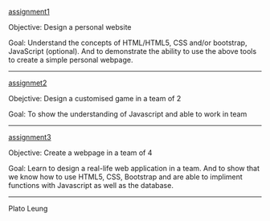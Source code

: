[assignment1](./assignment1)

Objective: Design a personal website

Goal: Understand the concepts of HTML/HTML5, CSS and/or bootstrap, JavaScript (optional). And to demonstrate the ability to use the above tools to create a simple personal webpage.

--------------------------------------- 

[assignmet2](./assignment2)

Obejctive: Design a customised game in a team of 2

Goal: To show the understanding of Javascript and able to work in team

---------------------------------------	

[assignment3](./assignment3)

Objective: Create a webpage in a team of 4

Goal: Learn to design a real-life web application in a team. And to show that we know how to use HTML5, CSS, Bootstrap and are able to impliment functions with Javascript as well as the database.

---------------------------------------

Plato Leung